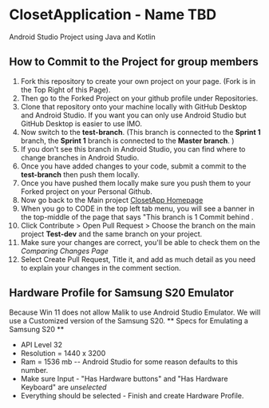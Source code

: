 # ClosetApplication - Name TBD
Android Studio Project using Java and Kotlin

## How to Commit to the Project for group members
1. Fork this repository to create your own project on your page. (Fork is in the Top Right of this Page).
2. Then go to the Forked Project on your github profile under Repositories.
3. Clone that repository onto your machine locally with GitHub Desktop and Android Studio. If you want you can only use Android Studio but GitHub Desktop is easier to use IMO. 
4. Now switch to the **test-branch**. (This branch is connected to the **Sprint 1** branch, the **Sprint 1** branch is connected to the **Master branch**. )
5. If you don't see this branch in Android Studio, you can find where to change branches in Android Studio.
6. Once you have added changes to your code, submit a commit to the **test-branch** then push them locally.
7. Once you have pushed them locally make sure you push them to your Forked project on your Personal Github. 
8. Now go back to the Main project [ClosetApp Homepage](https://github.com/kgerk-dev/ClosetApplication)
9. When you go to CODE in the top left tab menu, you will see a banner in the top-middle of the page that says "This branch is 1 Commit behind <The Main Project>.
10. Click Contribute > Open Pull Request > Choose the branch on the main project **Test-dev** and the same branch on your project.
11. Make sure your changes are correct, you'll be able to check them on the *Comparing Changes Page*
12. Select Create Pull Request, Title it, and add as much detail as you need to explain your changes in the comment section.

  
## Hardware Profile for Samsung S20 Emulator
Because Win 11 does not allow Malik to use Android Studio Emulator. We will use a Customized version of the Samsung S20.
** Specs for Emulating a Samsung S20 **
  - API Level 32
  - Resolution = 1440 x 3200
  - Ram = 1536 mb -- Android Studio for some reason defaults to this number.
  - Make sure Input - "Has Hardware buttons" and "Has Hardware Keyboard" are *unselected*
  - Everything should be selected - Finish and create Hardware Profile.
